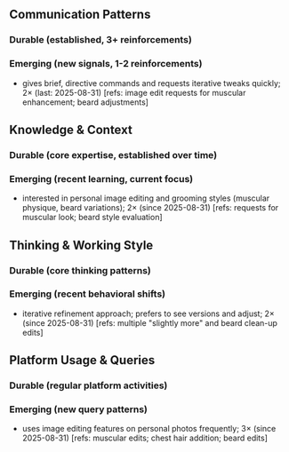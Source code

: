 ## Communication Patterns
### Durable (established, 3+ reinforcements)

### Emerging (new signals, 1-2 reinforcements)
- gives brief, directive commands and requests iterative tweaks quickly; 2× (last: 2025-08-31) [refs: image edit requests for muscular enhancement; beard adjustments]

## Knowledge & Context
### Durable (core expertise, established over time)

### Emerging (recent learning, current focus)
- interested in personal image editing and grooming styles (muscular physique, beard variations); 2× (since 2025-08-31) [refs: requests for muscular look; beard style evaluation]

## Thinking & Working Style
### Durable (core thinking patterns)

### Emerging (recent behavioral shifts)
- iterative refinement approach; prefers to see versions and adjust; 2× (since 2025-08-31) [refs: multiple "slightly more" and beard clean-up edits]

## Platform Usage & Queries
### Durable (regular platform activities)

### Emerging (new query patterns)
- uses image editing features on personal photos frequently; 3× (since 2025-08-31) [refs: muscular edits; chest hair addition; beard edits]